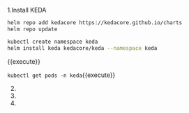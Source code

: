 1.Install KEDA  

```bash
helm repo add kedacore https://kedacore.github.io/charts
helm repo update

kubectl create namespace keda
helm install keda kedacore/keda --namespace keda
```
{{execute}}

`kubectl get pods -n keda`{{execute}}

2.

3.

4.

